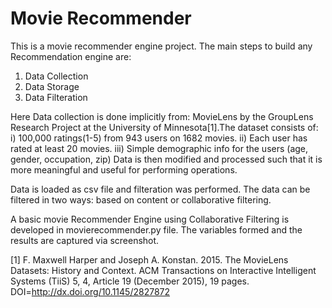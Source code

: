 # Movie Recommender
This is a movie recommender engine project. The main steps to build any Recommendation engine are:
1) Data Collection
2) Data Storage
3) Data Filteration

Here Data collection is done implicitly from: MovieLens by the GroupLens Research Project at the University of Minnesota[1].The dataset consists of:
i)  100,000 ratings(1-5) from 943 users on 1682 movies.
ii)  Each user has rated at least 20 movies.
iii)  Simple demographic info for the users (age, gender, occupation, zip) Data is then modified and processed such that it is more meaningful and useful for performing operations.

Data is loaded as csv file and filteration was performed. The data can be filtered in two ways: based on content or collaborative filtering.
 
A basic movie Recommender Engine using Collaborative Filtering is developed in movierecommender.py file. The variables formed and the results are captured via screenshot.





[1] F. Maxwell Harper and Joseph A. Konstan. 2015. The MovieLens Datasets:
History and Context. ACM Transactions on Interactive Intelligent
Systems (TiiS) 5, 4, Article 19 (December 2015), 19 pages.
DOI=http://dx.doi.org/10.1145/2827872
